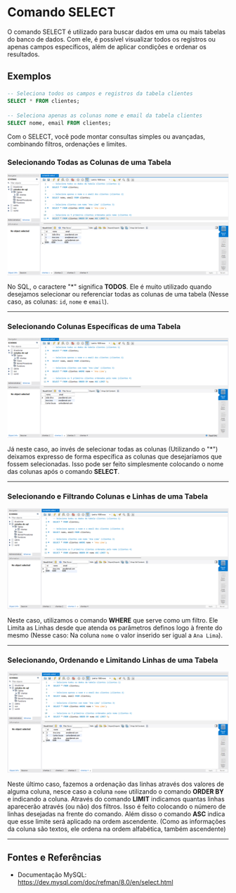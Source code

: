 # Comando SELECT

O comando SELECT é utilizado para buscar dados em uma ou mais tabelas do banco de dados. Com ele, é possível visualizar todos os registros ou apenas campos específicos, além de aplicar condições e ordenar os resultados.

## Exemplos

```sql
-- Seleciona todos os campos e registros da tabela clientes
SELECT * FROM clientes;

-- Seleciona apenas as colunas nome e email da tabela clientes
SELECT nome, email FROM clientes;
```

Com o SELECT, você pode montar consultas simples ou avançadas, combinando filtros, ordenações e limites.

### Selecionando Todas as Colunas de uma Tabela
![clientes-1](img/clientes-1.png)

No SQL, o caractere "*" significa **TODOS**. Ele é muito utilizado quando desejamos selecionar ou referenciar todas as colunas de uma tabela (Nesse caso, as colunas: ```id```, ```nome``` e ```email```).

---

### Selecionando Colunas Específicas de uma Tabela
![clientes-2](img/clientes-2.png)

Já neste caso, ao invés de selecionar todas as colunas (Utilizando o "*") deixamos expresso de forma específica as colunas que desejaríamos que fossem selecionadas. Isso pode ser feito simplesmente colocando o nome das colunas após o comando **SELECT**.

---

### Selecionando e Filtrando Colunas e Linhas de uma Tabela
![clientes-3](img/clientes-3.png)

Neste caso, utilizamos o comando **WHERE** que serve como um filtro. Ele Limita as Linhas desde que atenda os parâmetros definos logo à frente do mesmo (Nesse caso: Na coluna ```nome``` o valor inserido ser igual a ```Ana Lima```).

---

### Selecionando, Ordenando e Limitando Linhas de uma Tabela
![clientes-4](img/clientes-4.png)

Neste último caso, fazemos a ordenação das linhas através dos valores de alguma coluna, nesce caso a coluna ```nome``` utilizando o comando **ORDER BY** e indicando a coluna. Através do comando **LIMIT** indicamos quantas linhas aparecerão através (ou não) dos filtros. Isso é feito colocando o número de linhas desejadas na frente do comando. Além disso o comando **ASC** indica que esse limite será aplicado na ordem ascendente. (Como as informações da coluna são textos, ele ordena na ordem alfabética, também ascendente)

---

## Fontes e Referências
- Documentação MySQL: https://dev.mysql.com/doc/refman/8.0/en/select.html
